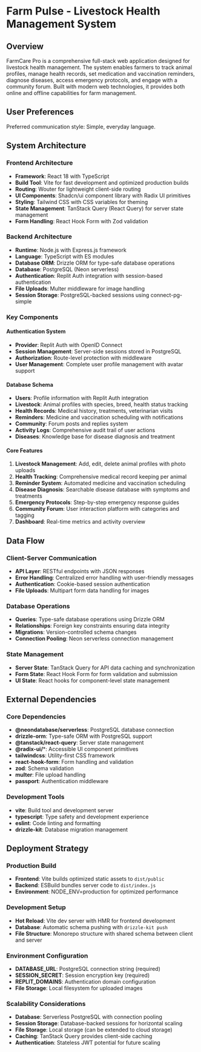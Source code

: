 # Farm Pulse - Livestock Health Management System

## Overview

FarmCare Pro is a comprehensive full-stack web application designed for livestock health management. The system enables farmers to track animal profiles, manage health records, set medication and vaccination reminders, diagnose diseases, access emergency protocols, and engage with a community forum. Built with modern web technologies, it provides both online and offline capabilities for farm management.

## User Preferences

Preferred communication style: Simple, everyday language.

## System Architecture

### Frontend Architecture
- **Framework**: React 18 with TypeScript
- **Build Tool**: Vite for fast development and optimized production builds
- **Routing**: Wouter for lightweight client-side routing
- **UI Components**: Shadcn/ui component library with Radix UI primitives
- **Styling**: Tailwind CSS with CSS variables for theming
- **State Management**: TanStack Query (React Query) for server state management
- **Form Handling**: React Hook Form with Zod validation

### Backend Architecture
- **Runtime**: Node.js with Express.js framework
- **Language**: TypeScript with ES modules
- **Database ORM**: Drizzle ORM for type-safe database operations
- **Database**: PostgreSQL (Neon serverless)
- **Authentication**: Replit Auth integration with session-based authentication
- **File Uploads**: Multer middleware for image handling
- **Session Storage**: PostgreSQL-backed sessions using connect-pg-simple

### Key Components

#### Authentication System
- **Provider**: Replit Auth with OpenID Connect
- **Session Management**: Server-side sessions stored in PostgreSQL
- **Authorization**: Route-level protection with middleware
- **User Management**: Complete user profile management with avatar support

#### Database Schema
- **Users**: Profile information with Replit Auth integration
- **Livestock**: Animal profiles with species, breed, health status tracking
- **Health Records**: Medical history, treatments, veterinarian visits
- **Reminders**: Medicine and vaccination scheduling with notifications
- **Community**: Forum posts and replies system
- **Activity Logs**: Comprehensive audit trail of user actions
- **Diseases**: Knowledge base for disease diagnosis and treatment

#### Core Features
1. **Livestock Management**: Add, edit, delete animal profiles with photo uploads
2. **Health Tracking**: Comprehensive medical record keeping per animal
3. **Reminder System**: Automated medicine and vaccination scheduling
4. **Disease Diagnosis**: Searchable disease database with symptoms and treatments
5. **Emergency Protocols**: Step-by-step emergency response guides
6. **Community Forum**: User interaction platform with categories and tagging
7. **Dashboard**: Real-time metrics and activity overview

## Data Flow

### Client-Server Communication
- **API Layer**: RESTful endpoints with JSON responses
- **Error Handling**: Centralized error handling with user-friendly messages
- **Authentication**: Cookie-based session authentication
- **File Uploads**: Multipart form data handling for images

### Database Operations
- **Queries**: Type-safe database operations using Drizzle ORM
- **Relationships**: Foreign key constraints ensuring data integrity
- **Migrations**: Version-controlled schema changes
- **Connection Pooling**: Neon serverless connection management

### State Management
- **Server State**: TanStack Query for API data caching and synchronization
- **Form State**: React Hook Form for form validation and submission
- **UI State**: React hooks for component-level state management

## External Dependencies

### Core Dependencies
- **@neondatabase/serverless**: PostgreSQL database connection
- **drizzle-orm**: Type-safe ORM with PostgreSQL support
- **@tanstack/react-query**: Server state management
- **@radix-ui/***: Accessible UI component primitives
- **tailwindcss**: Utility-first CSS framework
- **react-hook-form**: Form handling and validation
- **zod**: Schema validation
- **multer**: File upload handling
- **passport**: Authentication middleware

### Development Tools
- **vite**: Build tool and development server
- **typescript**: Type safety and development experience
- **eslint**: Code linting and formatting
- **drizzle-kit**: Database migration management

## Deployment Strategy

### Production Build
- **Frontend**: Vite builds optimized static assets to `dist/public`
- **Backend**: ESBuild bundles server code to `dist/index.js`
- **Environment**: NODE_ENV=production for optimized performance

### Development Setup
- **Hot Reload**: Vite dev server with HMR for frontend development
- **Database**: Automatic schema pushing with `drizzle-kit push`
- **File Structure**: Monorepo structure with shared schema between client and server

### Environment Configuration
- **DATABASE_URL**: PostgreSQL connection string (required)
- **SESSION_SECRET**: Session encryption key (required)
- **REPLIT_DOMAINS**: Authentication domain configuration
- **File Storage**: Local filesystem for uploaded images

### Scalability Considerations
- **Database**: Serverless PostgreSQL with connection pooling
- **Session Storage**: Database-backed sessions for horizontal scaling
- **File Storage**: Local storage (can be extended to cloud storage)
- **Caching**: TanStack Query provides client-side caching
- **Authentication**: Stateless JWT potential for future scaling